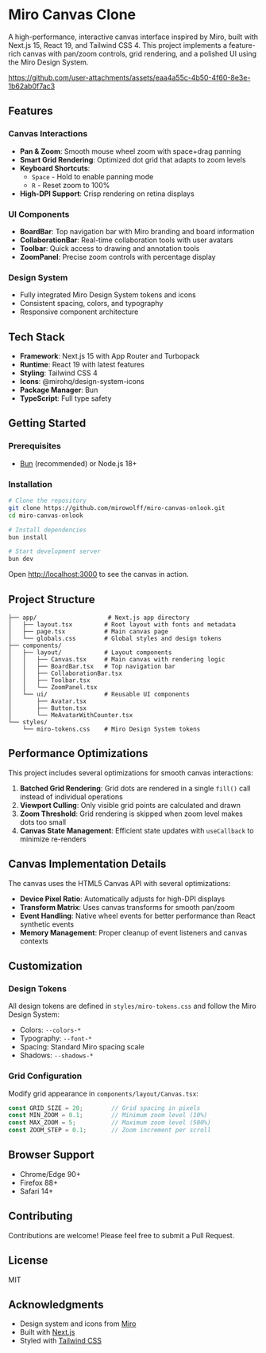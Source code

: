 # Miro Canvas Clone

A high-performance, interactive canvas interface inspired by Miro, built with Next.js 15, React 19, and Tailwind CSS 4. This project implements a feature-rich canvas with pan/zoom controls, grid rendering, and a polished UI using the Miro Design System.

https://github.com/user-attachments/assets/eaa4a55c-4b50-4f60-8e3e-1b62ab0f7ac3

## Features

### Canvas Interactions
- **Pan & Zoom**: Smooth mouse wheel zoom with space+drag panning
- **Smart Grid Rendering**: Optimized dot grid that adapts to zoom levels
- **Keyboard Shortcuts**:
  - `Space` - Hold to enable panning mode
  - `R` - Reset zoom to 100%
- **High-DPI Support**: Crisp rendering on retina displays

### UI Components
- **BoardBar**: Top navigation bar with Miro branding and board information
- **CollaborationBar**: Real-time collaboration tools with user avatars
- **Toolbar**: Quick access to drawing and annotation tools
- **ZoomPanel**: Precise zoom controls with percentage display

### Design System
- Fully integrated Miro Design System tokens and icons
- Consistent spacing, colors, and typography
- Responsive component architecture

## Tech Stack

- **Framework**: Next.js 15 with App Router and Turbopack
- **Runtime**: React 19 with latest features
- **Styling**: Tailwind CSS 4
- **Icons**: @mirohq/design-system-icons
- **Package Manager**: Bun
- **TypeScript**: Full type safety

## Getting Started

### Prerequisites

- [Bun](https://bun.sh/) (recommended) or Node.js 18+

### Installation

```bash
# Clone the repository
git clone https://github.com/mirowolff/miro-canvas-onlook.git
cd miro-canvas-onlook

# Install dependencies
bun install

# Start development server
bun dev
```

Open [http://localhost:3000](http://localhost:3000) to see the canvas in action.

## Project Structure

```
├── app/                    # Next.js app directory
│   ├── layout.tsx         # Root layout with fonts and metadata
│   ├── page.tsx           # Main canvas page
│   └── globals.css        # Global styles and design tokens
├── components/
│   ├── layout/            # Layout components
│   │   ├── Canvas.tsx     # Main canvas with rendering logic
│   │   ├── BoardBar.tsx   # Top navigation bar
│   │   ├── CollaborationBar.tsx
│   │   ├── Toolbar.tsx
│   │   └── ZoomPanel.tsx
│   └── ui/                # Reusable UI components
│       ├── Avatar.tsx
│       ├── Button.tsx
│       └── MeAvatarWithCounter.tsx
└── styles/
    └── miro-tokens.css    # Miro Design System tokens
```

## Performance Optimizations

This project includes several optimizations for smooth canvas interactions:

1. **Batched Grid Rendering**: Grid dots are rendered in a single `fill()` call instead of individual operations
2. **Viewport Culling**: Only visible grid points are calculated and drawn
3. **Zoom Threshold**: Grid rendering is skipped when zoom level makes dots too small
4. **Canvas State Management**: Efficient state updates with `useCallback` to minimize re-renders

## Canvas Implementation Details

The canvas uses the HTML5 Canvas API with several optimizations:

- **Device Pixel Ratio**: Automatically adjusts for high-DPI displays
- **Transform Matrix**: Uses canvas transforms for smooth pan/zoom
- **Event Handling**: Native wheel events for better performance than React synthetic events
- **Memory Management**: Proper cleanup of event listeners and canvas contexts

## Customization

### Design Tokens

All design tokens are defined in `styles/miro-tokens.css` and follow the Miro Design System:

- Colors: `--colors-*`
- Typography: `--font-*`
- Spacing: Standard Miro spacing scale
- Shadows: `--shadows-*`

### Grid Configuration

Modify grid appearance in `components/layout/Canvas.tsx`:

```typescript
const GRID_SIZE = 20;        // Grid spacing in pixels
const MIN_ZOOM = 0.1;        // Minimum zoom level (10%)
const MAX_ZOOM = 5;          // Maximum zoom level (500%)
const ZOOM_STEP = 0.1;       // Zoom increment per scroll
```

## Browser Support

- Chrome/Edge 90+
- Firefox 88+
- Safari 14+

## Contributing

Contributions are welcome! Please feel free to submit a Pull Request.

## License

MIT

## Acknowledgments

- Design system and icons from [Miro](https://miro.com)
- Built with [Next.js](https://nextjs.org)
- Styled with [Tailwind CSS](https://tailwindcss.com)

